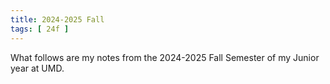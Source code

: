 ```yaml
---
title: 2024-2025 Fall
tags: [ 24f ]
---
```


What follows are my notes from the 2024-2025 Fall Semester of my Junior year at UMD.
